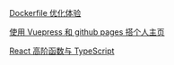 [Dockerfile 优化体验](/posts/2/2.md)

[使用 Vuepress 和 github pages 搭个人主页](/posts/1/1.md)

[React 高阶函数与 TypeScript](/posts/4/1.md)
